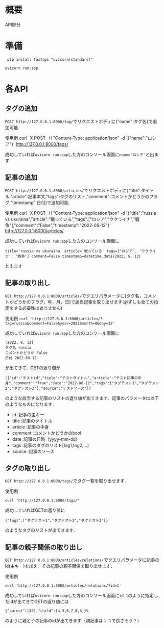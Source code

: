 # 概要
API部分

# 準備
```` pip install fastapi "uvicorn[standard]"````

````uvicorn run:app````

# 各API
## タグの追加
````POST http://127.0.0.1:8000/tag/````でリクエストボディに{"name":タグ名}で追加可能.

使用例
curl -X POST -H "Content-Type: application/json" -d '{"name":"ロシア"}' http://127.0.0.1:8000/tags/

成功していれば````uvicorn run:app````した方のコンソール画面に````name='ロシア'````と出ます

## 記事の追加

````POST http://127.0.0.1:8000/articles/````でリクエストボディに{"title":タイトル,"article":記事本文,"tags":タグのリスト,"comment":コメントかどうかのフラグ,"timestamp":日付}で追加可能.

使用例
curl -X POST -H "Content-Type: application/json" -d '{"title":"russia vs ukuraina","article":"戦っている","tags":["ロシア","ウクライナ","戦争"],"comment":"False","timestamp":"2022-06-12"}' http://127.0.0.1:8000/articles/

成功していれば````uvicorn run:app````した方のコンソール画面に

````title='russia vs ukuraina' article='戦っている' tags=['ロシア', 'ウクライナ', '戦争'] comment=False timestamp=datetime.date(2022, 6, 12)````

と出ます

## 記事の取り出し
````GET http://127.0.0.1:8000/articles/````でクエリパラメータに{タグ名，コメントかどうかのフラグ，年，月，日}で該当記事を取り出せます(必ずしも全ての指定をする必要性はありません)

使用例
````curl 'http://127.0.0.1:8000/articles/?tag=russia&comment=False&year=2022&month=8&day=12'````

成功していれば````uvicorn run:app````した方のコンソール画面に

````
[2022, 8, 12]
タグ名 russia
コメントかどうか False
日付 2022-08-12
````
が出てきて，GETの返り値が
````
[{"id":"テストid","tiele":"テストタイトル","article":"テスト記事の中身","comment":"True","date":"2022-08-12","tags":["タグテスト1","タグテスト2","タグテスト3"],"source":"テストソース"}]
````

のような該当する記事のリストの返り値が出てきます．記事のパラメータは以下のようなものになります．
- id        :記事の主キー
- title     :記事のタイトル
- article   :記事の中身
- comment   :コメントかどうかのbool
- date      :記事の日時（yyyy-mm-dd）
- tags      :記事のタグのリスト[tag1,tag2,...]
- source    :記事のソース

## タグの取り出し
````GET http://127.0.0.1:8000/tags/````でタグ一覧を取り出せます．

使用例

````curl 'http://127.0.0.1:8000/tags/' ````

成功していればGETの返り値に

````{"tags":["タグテスト1","タグテスト2","タグテスト3"]}````

のようなタグのリストが出てきます．

## 記事の親子関係の取り出し
````GET http://127.0.0.1:8000/articles/relations/````でクエリパラメータに記事のid(主キー)を加え，その記事の親子関係を取り出せます．

使用例

````curl 'http://127.0.0.1:8000/articles/relations/?id=1' ````

成功していれば````uvicorn run:app````した方のコンソール画面に````id 1````のように指定したidが出てきてGETの返り値には

````{"parent":[34],"child":[4,5,6,7,8,3]}% ````

のように親と子の記事のidが出てきます（親記事は１つで良さそう？）